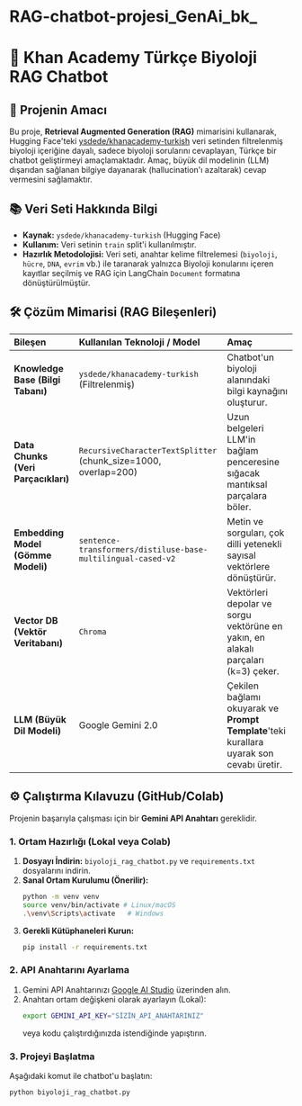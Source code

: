 # RAG-chatbot-projesi_GenAi_bk_

# 🧬 Khan Academy Türkçe Biyoloji RAG Chatbot

## 🚀 Projenin Amacı
Bu proje, **Retrieval Augmented Generation (RAG)** mimarisini kullanarak, Hugging Face'teki [ysdede/khanacademy-turkish](https://huggingface.co/datasets/ysdede/khanacademy-turkish) veri setinden filtrelenmiş biyoloji içeriğine dayalı, sadece biyoloji sorularını cevaplayan, Türkçe bir chatbot geliştirmeyi amaçlamaktadır. Amaç, büyük dil modelinin (LLM) dışarıdan sağlanan bilgiye dayanarak (hallucination'ı azaltarak) cevap vermesini sağlamaktır.

## 📚 Veri Seti Hakkında Bilgi
* **Kaynak:** `ysdede/khanacademy-turkish` (Hugging Face)
* **Kullanım:** Veri setinin `train` split'i kullanılmıştır.
* **Hazırlık Metodolojisi:** Veri seti, anahtar kelime filtrelemesi (`biyoloji`, `hücre`, `DNA`, `evrim` vb.) ile taranarak yalnızca Biyoloji konularını içeren kayıtlar seçilmiş ve RAG için LangChain `Document` formatına dönüştürülmüştür.

## 🛠️ Çözüm Mimarisi (RAG Bileşenleri)
| Bileşen | Kullanılan Teknoloji / Model | Amaç |
| :--- | :--- | :--- |
| **Knowledge Base (Bilgi Tabanı)** | `ysdede/khanacademy-turkish` (Filtrelenmiş) | Chatbot'un biyoloji alanındaki bilgi kaynağını oluşturur. |
| **Data Chunks (Veri Parçacıkları)** | `RecursiveCharacterTextSplitter` (chunk\_size=1000, overlap=200) | Uzun belgeleri LLM'in bağlam penceresine sığacak mantıksal parçalara böler. |
| **Embedding Model (Gömme Modeli)** | `sentence-transformers/distiluse-base-multilingual-cased-v2` | Metin ve sorguları, çok dilli yetenekli sayısal vektörlere dönüştürür. |
| **Vector DB (Vektör Veritabanı)** | `Chroma` | Vektörleri depolar ve sorgu vektörüne en yakın, en alakalı parçaları (k=3) çeker. |
| **LLM (Büyük Dil Modeli)** | Google Gemini 2.0 | Çekilen bağlamı okuyarak ve **Prompt Template**'teki kurallara uyarak son cevabı üretir. |

## ⚙️ Çalıştırma Kılavuzu (GitHub/Colab)

Projenin başarıyla çalışması için bir **Gemini API Anahtarı** gereklidir.

### 1. Ortam Hazırlığı (Lokal veya Colab)

1.  **Dosyayı İndirin:** `biyoloji_rag_chatbot.py` ve `requirements.txt` dosyalarını indirin.
2.  **Sanal Ortam Kurulumu (Önerilir):**
    ```bash
    python -m venv venv
    source venv/bin/activate # Linux/macOS
    .\venv\Scripts\activate   # Windows
    ```
3.  **Gerekli Kütüphaneleri Kurun:**
    ```bash
    pip install -r requirements.txt
    ```

### 2. API Anahtarını Ayarlama

1.  Gemini API Anahtarınızı [Google AI Studio](https://aistudio.google.com/api-keys) üzerinden alın.
2.  Anahtarı ortam değişkeni olarak ayarlayın (Lokal):
    ```bash
    export GEMINI_API_KEY="SİZİN_API_ANAHTARINIZ"
    ```
    veya kodu çalıştırdığınızda istendiğinde yapıştırın.

### 3. Projeyi Başlatma

Aşağıdaki komut ile chatbot'u başlatın:

```bash
python biyoloji_rag_chatbot.py
